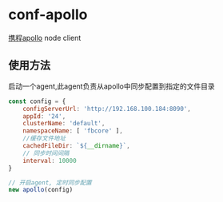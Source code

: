 # conf-apollo
[携程apollo](https://github.com/ctripcorp/apollo) node client

## 使用方法
启动一个agent,此agent负责从apollo中同步配置到指定的文件目录
```js
const config = {
    configServerUrl: 'http://192.168.100.184:8090',
    appId: '24',
    clusterName: 'default',
    namespaceName: [ 'fbcore' ],
    //缓存文件地址
    cachedFileDir: `${__dirname}`,
    // 同步时间间隔
    interval: 10000
}

// 开启agent, 定时同步配置
new apollo(config)
```
